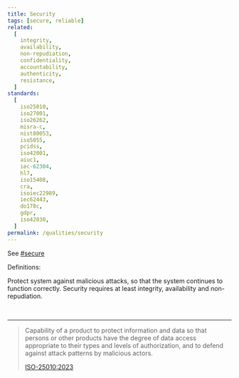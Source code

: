 ```yaml
---
title: Security
tags: [secure, reliable]
related:
  [
    integrity,
    availability,
    non-repudiation,
    confidentiality,
    accountability,
    authenticity,
    resistance,
  ]
standards:
  [
    iso25010,
    iso27001,
    iso26262,
    misra-c,
    nist80053,
    iso5055,
    pcidss,
    iso42001,
    aiuc1,
    iec-62304,
    hl7,
    iso15408,
    cra,
    isoiec22989,
    iec62443,
    do178c,
    gdpr,
    iso42030,
  ]
permalink: /qualities/security
---
```


See [#secure](/tag-secure)

Definitions:

<div class="arc42-help">

Protect system against malicious attacks, so that the system continues to function correctly.
Security requires at least integrity, availability and non-repudiation.

</div><br>

<hr class="with-no-margin"/>

> Capability of a product to protect information and data so that persons or other products have the degree of data access appropriate to their types and levels of authorization, and to defend against attack patterns by malicious actors.
>
> [ISO-25010:2023](/references/#iso-25010-2023)
